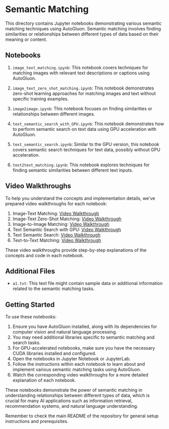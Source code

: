 # Semantic Matching

This directory contains Jupyter notebooks demonstrating various semantic matching techniques using AutoGluon. Semantic matching involves finding similarities or relationships between different types of data based on their meaning or content.

## Notebooks

1. `image_text_matching.ipynb`: This notebook covers techniques for matching images with relevant text descriptions or captions using AutoGluon.

2. `image_text_zero_shot_matching.ipynb`: This notebook demonstrates zero-shot learning approaches for matching images and text without specific training examples.

3. `image2image.ipynb`: This notebook focuses on finding similarities or relationships between different images.

4. `text_semantic_search_with_GPU.ipynb`: This notebook demonstrates how to perform semantic search on text data using GPU acceleration with AutoGluon.

5. `text_semantic_search.ipynb`: Similar to the GPU version, this notebook covers semantic search techniques for text data, possibly without GPU acceleration.

6. `text2text_matching.ipynb`: This notebook explores techniques for finding semantic similarities between different text inputs.

## Video Walkthroughs

To help you understand the concepts and implementation details, we've prepared video walkthroughs for each notebook:

1. Image-Text Matching: [Video Walkthrough](https://drive.google.com/file/d/1ec3uED3ZNpM9XDik6kMm1KRC4p-eJ1Ab/view?usp=sharing)
2. Image-Text Zero-Shot Matching: [Video Walkthrough](https://drive.google.com/file/d/18H1zqldz0k7KBjo4tW32CqsWxwDXpv8f/view?usp=sharing)
3. Image-to-Image Matching: [Video Walkthrough](https://drive.google.com/file/d/11ekdKAfw3Frx2uyIxPCI0tBPcXw6G56F/view?usp=sharing)
4. Text Semantic Search with GPU: [Video Walkthrough](https://drive.google.com/file/d/1cO9PJfrjmwTOyh5-mc2zct_0tx_Y__q0/view?usp=sharing)
5. Text Semantic Search: [Video Walkthrough](https://drive.google.com/file/d/1cO9PJfrjmwTOyh5-mc2zct_0tx_Y__q0/view?usp=sharing)
6. Text-to-Text Matching: [Video Walkthrough](https://drive.google.com/file/d/1oORWt-SpNqvDGLN1hTlhgJBuEgk0a-73/view?usp=sharing)

These video walkthroughs provide step-by-step explanations of the concepts and code in each notebook.

## Additional Files

- `a1.txt`: This text file might contain sample data or additional information related to the semantic matching tasks.

## Getting Started

To use these notebooks:

1. Ensure you have AutoGluon installed, along with its dependencies for computer vision and natural language processing.
2. You may need additional libraries specific to semantic matching and search tasks.
3. For GPU-accelerated notebooks, make sure you have the necessary CUDA libraries installed and configured.
4. Open the notebooks in Jupyter Notebook or JupyterLab.
5. Follow the instructions within each notebook to learn about and implement various semantic matching tasks using AutoGluon.
6. Watch the corresponding video walkthroughs for a more detailed explanation of each notebook.

These notebooks demonstrate the power of semantic matching in understanding relationships between different types of data, which is crucial for many AI applications such as information retrieval, recommendation systems, and natural language understanding.

Remember to check the main README of the repository for general setup instructions and prerequisites.
